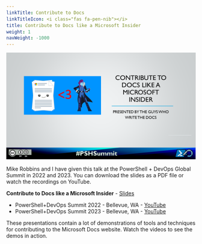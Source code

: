 ```yaml
---
linkTitle: Contribute to Docs
linkTitleIcon: <i class="fas fa-pen-nib"></i>
title: Contribute to Docs like a Microsoft Insider
weight: 1
navWeight: -1000
---
```

<!-- markdownlint-disable MD041 -->
![Contribute to Docs like a Microsoft Insider][02]

Mike Robbins and I have given this talk at the PowerShell + DevOps Global Summit in 2022 and 2023.
You can download the slides as a PDF file or watch the recordings on YouTube.

**Contribute to Docs like a Microsoft Insider** - [<i class="far fa-file-pdf"></i> Slides][01]

- PowerShell+DevOps Summit 2022 - Bellevue, WA - [<i class="fab fa-youtube"></i> YouTube][03]
- PowerShell+DevOps Summit 2023 - Bellevue, WA - [<i class="fab fa-youtube"></i> YouTube][04]

These presentations contain a lot of demonstrations of tools and techniques for contributing to the
Microsoft Docs website. Watch the videos to see the demos in action.

<!-- link references -->
[01]: https://github.com/sdwheeler/seanonit/blob/main/content/downloads/contributedocs/Contribute-to-Docs-like-a-Microsoft-Insider.pdf
[02]: contributedocs.png
[03]: https://www.youtube.com/watch?v=9-_VPIu6zLw
[04]: https://www.youtube.com/watch?v=ZQODV8krq1Q
